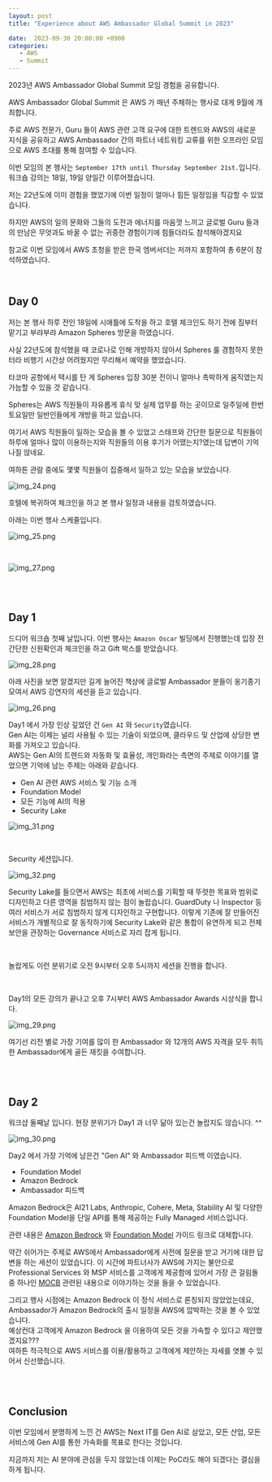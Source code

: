 ```yaml
---
layout: post
title: "Experience about AWS Ambassador Global Summit in 2023"

date:  2023-09-30 20:00:00 +0900
categories:
   - AWS
   - Summit
---
```


2023년 AWS Ambassador Global Summit 모임 경험을 공유합니다.

AWS Ambassador Global Summit 은 AWS 가 매년 주체하는 행사로 대게 9월에 개최합니다.

주로 AWS 전문가, Guru 들이 AWS 관련 고객 요구에 대한 트렌드와 AWS의 새로운 지식을 공유하고 AWS Ambassador 간의 파트너 네트워킹 교류를 위한 오프라인 모임으로 AWS 초대를 통해 참여할 수 있습니다.

이번 모임의 본 행사는  `September 17th until Thursday September 21st.`입니다. 워크숍 강의는 18일, 19일 양일간 이루어졌습니다.

저는 22년도에 이미 경험을 했었기에 이번 일정이 얼마나 힘든 일정임을 직감할 수 있었습니다.

하지만 AWS의 일의 문화와 그들의 도전과 에너지를 마음껏 느끼고 글로벌 Guru 들과의 만남은 무엇과도 바꿀 수 없는 귀중한 경험이기에 힘들더라도 참석해야겠지요

참고로 이번 모임에서 AWS 초청을 받은 한국 엠버서더는 저까지 포함하여 총 6분이 참석하였습니다.


<br>

## Day 0

저는 본 행사 하루 전인 18일에 시애틀에 도착을 하고 호텔 체크인도 하기 전에 짐부터 맡기고 부랴부랴 Amazon Spheres 방문을 하였습니다.

사실 22년도에 참석했을 때 코로나로 인해 개방하지 않아서 Spheres 룰 경험하지 못한 터라 비행기 시간상 어려웠지만 무리해서 예약을 했었습니다.

타코마 공항에서 택시를 탄 게 Spheres 입장 30분 전이니 얼마나 촉박하게 움직였는지 가늠할 수 있을 것 같습니다.

Spheres는 AWS 직원들이 자유롭게 휴식 맞 실제 업무를 하는 곳이므로 일주일에 한번 토요일만 일반인들에게 개방을 하고 있습니다.

여기서 AWS 직원들이 일하는 모습을 볼 수 있었고 스태프와 간단한 질문으로 직원들이 하루에 얼마나 많이 이용하는지와 직원들의 이용 후기가 어땠는지?였는데 답변이 기억나질 않네요.

여하튼 관람 중에도 몇몇 직원들이 집중해서 일하고 있는 모습을 보았습니다.

![img_24.png](/assets%2Fimages%2F23q4%2Fimg_24.png)

호텔에 복귀하여 체크인을 하고 본 행사 일정과 내용을 검토하였습니다.

아래는 이번 행사 스케줄입니다.

![img_25.png](/assets%2Fimages%2F23q4%2Fimg_25.png)

<br>

![img_27.png](/assets%2Fimages%2F23q4%2Fimg_27.png)

<br>
<br>

## Day 1

드디어 워크숍 첫째 날입니다. 이번 행사는 `Amazon Oscar` 빌딩에서 진행했는데 입장 전 간단한 신원확인과 체크인을 하고 Gift 박스를 받았습니다.

![img_28.png](/assets%2Fimages%2F23q4%2Fimg_28.png)

아래 사진을 보면 알겠지만 길게 늘어진 책상에 글로벌 Ambassador 분들이 옹기종기 모여서 AWS 강연자의 세션을 듣고 있습니다.

![img_26.png](/assets%2Fimages%2F23q4%2Fimg_26.png)


Day1 에서 가장 인상 깊었던 건 `Gen AI` 와 `Security`였습니다.  
Gen AI는 이제는 널리 사용될 수 있는 기술이 되었으며, 클라우드 및 산업에 상당한 변화를 가져오고 있습니다.  
AWS는 Gen AI의 트렌드와 자동화 및 효율성, 개인화라는 측면의 주제로 이야기를 열었으면 기억에 남는 주제는 아래와 같습니다.  
  
- Gen AI 관련 AWS 서비스 및 기능 소개
- Foundation Model
- 모든 기능에 AI의 적용
- Security Lake
 
![img_31.png](/assets%2Fimages%2F23q4%2Fimg_31.png)

<br>

Security 세션입니다.

![img_32.png](/assets%2Fimages%2F23q4%2Fimg_32.png)

Security Lake를 들으면서 AWS는 최초에 서비스를 기획할 때 뚜렷한 목표와 범위로 디자인하고 다른 영역을 침범하지 않는 점이 놀랍습니다.
GuardDuty 나 Inspector 등 여러 서비스가 서로 침범하지 않게 디자인하고 구현합니다.
이렇게 기존에 잘 만들어진 서비스가 개별적으로 잘 동작하기에 Security Lake와 같은 통합이 유연하게 되고 전체 보안을 관장하는 Governance 서비스로 자리 잡게 됩니다.

<br>

놀랍게도 이런 분위기로 오전 9시부터 오후 5시까지 세션을 진행을 합니다.

<br>

Day1의 모든 강의가 끝나고 오후 7시부터 AWS Ambassador Awards 시상식을 합니다.  

![img_29.png](/assets%2Fimages%2F23q4%2Fimg_29.png)

여기선 리전 별로 가장 기여를 많이 한 Ambassador 와 12개의 AWS 자격을 모두 취득한 Ambassador에게 골든 재킷을 수여합니다.

<br>
<br>

## Day 2

워크샵 둘째날 입니다. 현장 분위기가 Day1 과 너무 닮아 있는건 놀랍지도 않습니다. ^^

![img_30.png](/assets%2Fimages%2F23q4%2Fimg_30.png)


Day2 에서 가장 기억에 남은건 "Gen AI" 와 Ambassador 피드백 이였습니다.

- Foundation Model
- Amazon Bedrock 
- Ambassador 피드백 

Amazon Bedrock은 AI21 Labs, Anthropic, Cohere, Meta, Stability AI 및 다양한 Foundation Model을 단일 API를 통해 제공하는 Fully Managed 서비스입니다. 

관련 내용은 [Amazon Bedrock](https://aws.amazon.com/ko/bedrock/) 와 [Foundation Model](https://aws.amazon.com/ko/what-is/foundation-models/) 가이드 링크로 대체합니다.


약간 쉬어가는 주제로 AWS에서 Ambassador에게 사전에 질문을 받고 거기에 대한 답변을 하는 세션이 있었습니다.
이 시간에 파트너사가 AWS에 가지는 불만으로 Professional Services 와 MSP 서비스를 고객에게 제공함에 있어서
가장 큰 걸림돌 중 하나인 [MOCB](https://docs.aws.amazon.com/awsaccountbilling/latest/aboutv2/consolidated-billing.html) 관련된 내용으로 이야기하는 것을 들을 수 있었습니다.

그리고 행사 시점에는 Amazon Bedrock 이 정식 서비스로 론칭되지 않았었는데요, Ambassador가 Amazon Bedrock의 출시 일정을 AWS에 압박하는 것을 볼 수 있었습니다.  
예상컨대 고객에게 Amazon Bedrock 을 이용하여 모든 것을 가속할 수 있다고 제안했겠지요???  
여하튼 적극적으로 AWS 서비스를 이용/활용하고 고객에게 제안하는 자세를 엿볼 수 있어서 신선했습니다.


<br>
<br>

## Conclusion

이번 모임에서 분명하게 느낀 건 AWS는 Next IT를 Gen AI로 삼았고, 모든 산업, 모든 서비스에 Gen AI를 통한 가속화를 목표로 한다는 것입니다.

지금까지 저는 AI 분야에 관심을 두지 않았는데 이제는 PoC라도 해야 되겠다는 결심을 하게 됩니다.